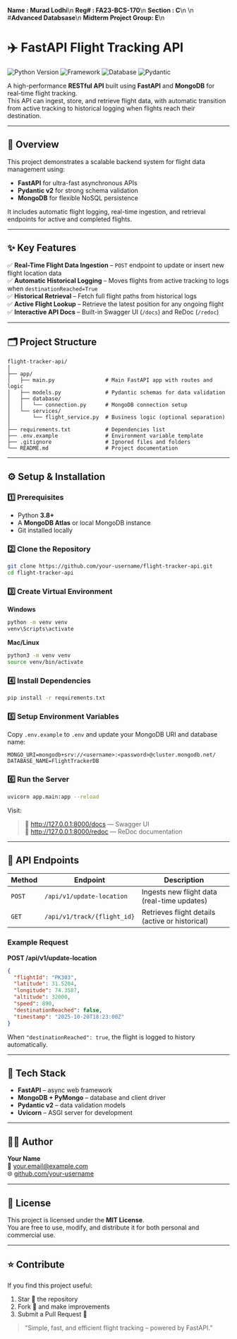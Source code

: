 **Name      :  Murad Lodhi**\n
**Reg#     :  FA23-BCS-170**\n
**Section   :  C**\n
\n
#**Advanced Databsase**\n
**Midterm Project Group: E**\n

# ✈️ FastAPI Flight Tracking API

![Python Version](https://img.shields.io/badge/Python-3.8+-blue.svg)
![Framework](https://img.shields.io/badge/Framework-FastAPI-009688.svg)
![Database](https://img.shields.io/badge/Database-MongoDB-47A248.svg)
![Pydantic](https://img.shields.io/badge/Pydantic-v2-E92063.svg)

A high-performance **RESTful API** built using **FastAPI** and **MongoDB** for real-time flight tracking.  
This API can ingest, store, and retrieve flight data, with automatic transition from active tracking to historical logging when flights reach their destination.

---

## 🚀 Overview

This project demonstrates a scalable backend system for flight data management using:
- **FastAPI** for ultra-fast asynchronous APIs
- **Pydantic v2** for strong schema validation
- **MongoDB** for flexible NoSQL persistence

It includes automatic flight logging, real-time ingestion, and retrieval endpoints for active and completed flights.

---

## ✨ Key Features

✅ **Real-Time Flight Data Ingestion** – `POST` endpoint to update or insert new flight location data  
✅ **Automatic Historical Logging** – Moves flights from active tracking to logs when `destinationReached=True`  
✅ **Historical Retrieval** – Fetch full flight paths from historical logs  
✅ **Active Flight Lookup** – Retrieve the latest position for any ongoing flight  
✅ **Interactive API Docs** – Built-in Swagger UI (`/docs`) and ReDoc (`/redoc`)  

---

## 🗂️ Project Structure

```
flight-tracker-api/
│
├── app/
│   ├── main.py                # Main FastAPI app with routes and logic
│   ├── models.py              # Pydantic schemas for data validation
│   ├── database/
│   │   └── connection.py      # MongoDB connection setup
│   └── services/
│       └── flight_service.py  # Business logic (optional separation)
│
├── requirements.txt           # Dependencies list
├── .env.example               # Environment variable template
├── .gitignore                 # Ignored files and folders
└── README.md                  # Project documentation
```

---

## ⚙️ Setup & Installation

### 1️⃣ Prerequisites
- Python **3.8+**
- A **MongoDB Atlas** or local MongoDB instance
- Git installed locally

### 2️⃣ Clone the Repository
```bash
git clone https://github.com/your-username/flight-tracker-api.git
cd flight-tracker-api
```

### 3️⃣ Create Virtual Environment
**Windows**
```bash
python -m venv venv
venv\Scripts\activate
```
**Mac/Linux**
```bash
python3 -m venv venv
source venv/bin/activate
```

### 4️⃣ Install Dependencies
```bash
pip install -r requirements.txt
```

### 5️⃣ Setup Environment Variables
Copy `.env.example` to `.env` and update your MongoDB URI and database name:
```
MONGO_URI=mongodb+srv://<username>:<password>@cluster.mongodb.net/
DATABASE_NAME=FlightTrackerDB
```

### 6️⃣ Run the Server
```bash
uvicorn app.main:app --reload
```

Visit:
> 🔗 http://127.0.0.1:8000/docs — Swagger UI  
> 🔗 http://127.0.0.1:8000/redoc — ReDoc documentation  

---

## 📡 API Endpoints

| Method | Endpoint | Description |
|--------|-----------|-------------|
| `POST` | `/api/v1/update-location` | Ingests new flight data (real-time updates) |
| `GET` | `/api/v1/track/{flight_id}` | Retrieves flight details (active or historical) |

### Example Request
**POST /api/v1/update-location**
```json
{
  "flightId": "PK303",
  "latitude": 31.5204,
  "longitude": 74.3587,
  "altitude": 32000,
  "speed": 890,
  "destinationReached": false,
  "timestamp": "2025-10-20T18:23:00Z"
}
```

When `"destinationReached": true`, the flight is logged to history automatically.

---

## 🧰 Tech Stack

- **FastAPI** – async web framework  
- **MongoDB + PyMongo** – database and client driver  
- **Pydantic v2** – data validation models  
- **Uvicorn** – ASGI server for development  

---

## 🧑‍💻 Author

**Your Name**  
📧 your.email@example.com  
🌐 [github.com/your-username](https://github.com/your-username)

---

## 🪪 License

This project is licensed under the **MIT License**.  
You are free to use, modify, and distribute it for both personal and commercial use.

---

## ⭐ Contribute

If you find this project useful:
1. Star 🌟 the repository  
2. Fork 🍴 and make improvements  
3. Submit a Pull Request 🤝  

> “Simple, fast, and efficient flight tracking – powered by FastAPI.”

